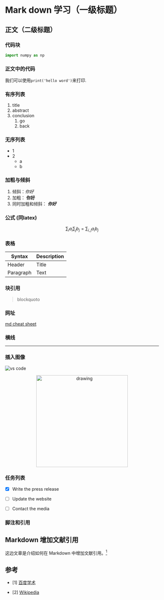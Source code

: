 # Mark down 学习（一级标题）

## 正文（二级标题）

### 代码块
```python
import numpy as np
```

### 正文中的代码
我们可以使用`print('hello word')`来打印.

### 有序列表
1. title
2. abstract
3. conclusion
   1. go
   2. back

### 无序列表
- 1
- 2
  - a
  - b

### 加粗与倾斜
1. 倾斜：*你好*
2. 加粗： **你好**
3. 同时加粗和倾斜： ***你好***

### 公式 (同latex)
$$
\sum_{i}a_i\sum_{j}b_j = \sum_{i,j}a_ib_j
$$


### 表格
| Syntax  | Description |
| ----    | ----------- |
| Header | Title |
| Paragraph | Text |


### 块引用
>blockquoto

### 网址
[md cheat sheet](https://www.markdownguide.org/cheat-sheet/)

### 横线
---

### 插入图像
![vs code](example.png)
<p align="center">
<img src="example.png" alt="drawing" width="300"/>
</p>

### 任务列表
- [x] Write the press release
- [ ] Update the website
- [ ] Contact the media


### 脚注和引用

## Markdown 增加文献引用

这边文章是介绍如何在 Markdown 中增加文献引用。[<sup>1</sup>](#1)

## 参考

<div id="1"></div>

- [1] [百度学术](http://xueshu.baidu.com/)

<div id="refer-anchor-2"></div>

- [2] [Wikipedia](https://en.wikipedia.org/wiki/Main_Page)

